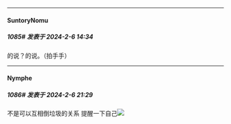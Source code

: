 
*****

####  SuntoryNomu  
##### 1085#       发表于 2024-2-6 14:34

的说？的说。（拍手手）


*****

####  Nymphe  
##### 1086#       发表于 2024-2-6 21:29

不是可以互相倒垃圾的关系
提醒一下自己<img src="https://static.saraba1st.com/image/smiley/face2017/068.png" referrerpolicy="no-referrer">

